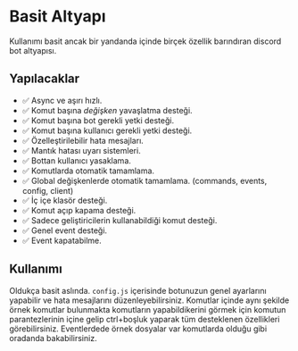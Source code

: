 # Basit Altyapı

Kullanımı basit ancak bir yandanda içinde birçek özellik barındıran discord bot altyapısı.

## Yapılacaklar

- ✅ Async ve aşırı hızlı.
- ✅ Komut başına _değişken_ yavaşlatma desteği.
- ✅ Komut başına bot gerekli yetki desteği.
- ✅ Komut başına kullanıcı gerekli yetki desteği.
- ✅ Özelleştirilebilir hata mesajları.
- ✅ Mantık hatası uyarı sistemleri.
- ✅ Bottan kullanıcı yasaklama.
- ✅ Komutlarda otomatik tamamlama.
- ✅ Global değişkenlerde otomatik tamamlama. (commands, events, config, client)
- ✅ İç içe klasör desteği.
- ✅ Komut açıp kapama desteği.
- ✅ Sadece geliştiricilerin kullanabildiği komut desteği.
- ✅ Genel event desteği.
- ✅ Event kapatabilme.

## Kullanımı

Oldukça basit aslında. `config.js` içerisinde botunuzun genel ayarlarını yapabilir ve hata mesajlarını düzenleyebilirsiniz.
Komutlar içinde aynı şekilde örnek komutlar bulunmakta komutların yapabildikerini görmek için komutun parantezlerinin içine gelip ctrl+boşluk yaparak tüm desteklenen özellikleri görebilirsiniz.
Eventlerdede örnek dosyalar var komutlarda olduğu gibi oradanda bakabilirsiniz.